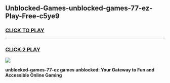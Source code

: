 
## Unblocked-Games-unblocked-games-77-ez-Play-Free-c5ye9
<h3>
<a href="https://premium76.site?title=unblocked-games-77-ez&ref=21A">CLICK TO PLAY</a></h3>
<hr>

<h3>
<a href="https://premium76.site?title=unblocked-games-77-ez&ref=21A">CLICK 2 PLAY</a>
  
</h3>

<a href="https://premium76.site?title=unblocked-games-77-ez&ref=21A"><img src="https://clearcache.store/games.png"></a>


**unblocked-games-77-ez games unblocked: Your Gateway to Fun and Accessible Online Gaming**
